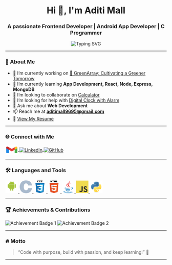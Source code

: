 
<h1 align="center">Hi 👋, I'm Aditi Mall</h1>
<h3 align="center">A passionate Frontend Developer | Android App Developer | C Programmer</h3>

<p align="center">
  <img src="https://readme-typing-svg.demolab.com?font=Fira+Code&size=22&pause=1000&color=00BFFF&width=435&lines=Frontend+Developer;C%2B%2B+%26+DSA+Enthusiast;Android+App+Developer;Always+Learning+%F0%9F%92%AB" alt="Typing SVG" />
</p>

---

### 🚀 About Me

- 🔭 I’m currently working on [🌿 GreenArray: Cultivating a Greener Tomorrow](https://lustrous-banoffee-694ef6.netlify.app/)  
- 🌱 I’m currently learning **App Development, React, Node, Express, MongoDB**  
- 👯 I’m looking to collaborate on [Calculator](https://github.com/Aditimall-gif/Calculator.git)  
- 🤝 I’m looking for help with [Digital Clock with Alarm](https://vinayakpandeycode.github.io/Digital_Clock/)  
- 💬 Ask me about **Web Development**  
- 📫 Reach me at **[aditimall9695@gmail.com](mailto:aditimall9695@gmail.com)**  
- 📄 [View My Resume](https://drive.google.com/file/d/1d9O8oZLRn9rnjCHvq341hENzBSIoeDWD/view?usp=sharing)

---

### 🌐 Connect with Me

<p align="left">
  <a href="mailto:aditimall9695@gmail.com" target="_blank">
    <img align="center" src="https://raw.githubusercontent.com/rahuldkjain/github-profile-readme-generator/master/src/images/icons/Social/gmail.svg" alt="Email" height="30" width="40" />
  </a>
  <a href="https://www.linkedin.com/in/aditi-mall-27658b28a" target="_blank">
    <img align="center" src="https://raw.githubusercontent.com/rahuldkjain/github-profile-readme-generator/master/src/images/icons/Social/linked-in-alt.svg" alt="LinkedIn" height="30" width="40" />
  </a>
  <a href="https://github.com/Aditimall-gif" target="_blank">
    <img align="center" src="https://raw.githubusercontent.com/rahuldkjain/github-profile-readme-generator/master/src/images/icons/Social/github.svg" alt="GitHub" height="30" width="40" />
  </a>
</p>

---

### 🛠️ Languages and Tools

<p align="left">
  <a href="https://developer.android.com" target="_blank" rel="noreferrer">
    <img src="https://raw.githubusercontent.com/devicons/devicon/master/icons/android/android-original-wordmark.svg" alt="android" width="40" height="40"/>
  </a>
  <a href="https://www.cprogramming.com/" target="_blank" rel="noreferrer">
    <img src="https://raw.githubusercontent.com/devicons/devicon/master/icons/c/c-original.svg" alt="c" width="40" height="40"/>
  </a>
  <a href="https://www.w3schools.com/css/" target="_blank" rel="noreferrer">
    <img src="https://raw.githubusercontent.com/devicons/devicon/master/icons/css3/css3-original-wordmark.svg" alt="css3" width="40" height="40"/>
  </a>
  <a href="https://www.w3.org/html/" target="_blank" rel="noreferrer">
    <img src="https://raw.githubusercontent.com/devicons/devicon/master/icons/html5/html5-original-wordmark.svg" alt="html5" width="40" height="40"/>
  </a>
  <a href="https://www.java.com" target="_blank" rel="noreferrer">
    <img src="https://raw.githubusercontent.com/devicons/devicon/master/icons/java/java-original.svg" alt="java" width="40" height="40"/>
  </a>
  <a href="https://developer.mozilla.org/en-US/docs/Web/JavaScript" target="_blank" rel="noreferrer">
    <img src="https://raw.githubusercontent.com/devicons/devicon/master/icons/javascript/javascript-original.svg" alt="javascript" width="40" height="40"/>
  </a>
  <a href="https://www.python.org" target="_blank" rel="noreferrer">
    <img src="https://raw.githubusercontent.com/devicons/devicon/master/icons/python/python-original.svg" alt="python" width="40" height="40"/>
  </a>
</p>

---

### 🏆 Achievements & Contributions

<img src="https://github.com/user-attachments/assets/c20dd437-d297-4275-9ca8-b34fe9bdcc6e" alt="Achievement Badge 1" width="200"/>  
<img src="https://github.com/user-attachments/assets/f0f8a9d9-4fa4-4af4-b871-84f7c7272852" alt="Achievement Badge 2" width="200"/>  

---

### 🔥 Motto

> “Code with purpose, build with passion, and keep learning!” 💪

---
